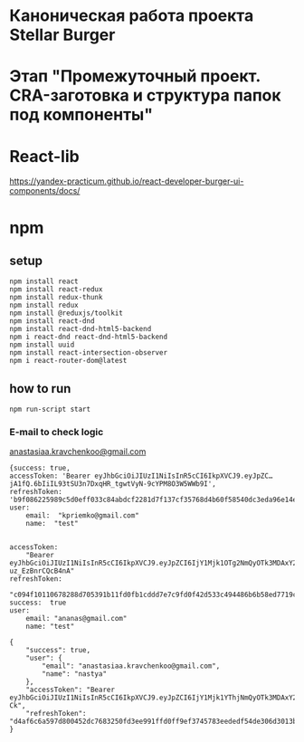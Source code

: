 # Каноническая работа проекта Stellar Burger 
# Этап "Промежуточный проект. CRA-заготовка и структура папок под компоненты"

# React-lib
https://yandex-practicum.github.io/react-developer-burger-ui-components/docs/

# npm

## setup
```
npm install react
npm install react-redux
npm install redux-thunk
npm install redux
npm install @reduxjs/toolkit
npm install react-dnd
npm install react-dnd-html5-backend
npm i react-dnd react-dnd-html5-backend 
npm install uuid
npm install react-intersection-observer
npm i react-router-dom@latest
```

## how to run
```
npm run-script start
```

### E-mail to check logic
anastasiaa.kravchenkoo@gmail.com


```
{success: true,
accessToken: 'Bearer eyJhbGciOiJIUzI1NiIsInR5cCI6IkpXVCJ9.eyJpZC…jA1fQ.6bIiIL93tSU3n7DxqHR_tgwtVyN-9cYPM8O3W5WWb9I',
refreshToken: 'b9f086225989c5d0eff033c84abdcf2281d7f137cf35768d4b60f58540dc3eda96e14e0383ef1ab9'}
user:
    email:  "kpriemko@gmail.com"
    name:  "test"


accessToken:  
    "Bearer eyJhbGciOiJIUzI1NiIsInR5cCI6IkpXVCJ9.eyJpZCI6IjY1Mjk1OTg2NmQyOTk3MDAxY2FiMjJlNSIsImlhdCI6MTY5NzIwODcxMCwiZXhwIjoxNjk3MjA5OTEwfQ.UE5tGiTdrK9DakygJwZAPLx4Zjw-uz_EzBnrCQcB4nA"
refreshToken: 
    "c094f10110678288d705391b11fd0fb1cddd7e7c9fd0f42d533c494486b6b58ed7719c88f4f58e6a"
success:  true
user:
    email: "ananas@gmail.com"
    name: "test"

{
    "success": true,
    "user": {
        "email": "anastasiaa.kravchenkoo@gmail.com",
        "name": "nastya"
    },
    "accessToken": "Bearer eyJhbGciOiJIUzI1NiIsInR5cCI6IkpXVCJ9.eyJpZCI6IjY1Mjk1YThjNmQyOTk3MDAxY2FiMjJlYiIsImlhdCI6MTY5NzIwODk3MiwiZXhwIjoxNjk3MjEwMTcyfQ.M6fjsqxeXG43jLAFxYSVxrlBAq5TelKdSZtMcitm-Ck",
    "refreshToken": "d4af6c6a597d800452dc7683250fd3ee991ffd0ff9ef3745783eededf54de306d3013b0b0cd807b4"
}
```